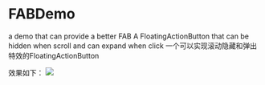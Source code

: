 # FABDemo
a demo that can provide a better FAB
A FloatingActionButton that can be hidden when scroll and can expand when click
一个可以实现滚动隐藏和弹出特效的FloatingActionButton

效果如下：
![](http://7xpchz.com1.z0.glb.clouddn.com/4.gif)
